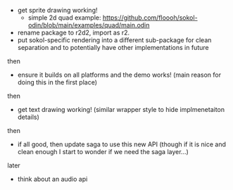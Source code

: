 * get sprite drawing working!
  * simple 2d quad example: https://github.com/floooh/sokol-odin/blob/main/examples/quad/main.odin
* rename package to r2d2, import as r2.
* put sokol-specific rendering into a different sub-package for clean separation and
  to potentially have other implementations in future

then

* ensure it builds on all platforms and the demo works! (main reason for doing this in the first place)

then

* get text drawing working! (similar wrapper style to hide implmenetaiton details)

then

* if all good, then update saga to use this new API (though if it is nice and clean enough I start to
  wonder if we need the saga layer...)

later

* think about an audio api
